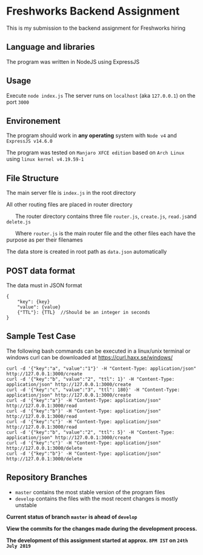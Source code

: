 # Freshworks Backend Assignment
This is my submission to the backend assignment for Freshworks hiring

## Language and libraries
The program was written in NodeJS using ExpressJS

## Usage
Execute `node index.js`
The server runs on `localhost` (aka `127.0.0.1`) on the port `3000`

## Environement
The program should work in **any operating** system with `Node v4` and `ExpressJS v14.6.0`

The program was tested on `Manjaro XFCE edition` based on `Arch Linux` using `linux kernel v4.19.59-1`

## File Structure
The main server file is `index.js` in the root directory

All other routing files are placed in router directory

&nbsp;&nbsp;&nbsp;&nbsp;&nbsp;&nbsp;The router directory contains three file `router.js`, `create.js`, `read.js`and `delete.js`

&nbsp;&nbsp;&nbsp;&nbsp;&nbsp;&nbsp;Where `router.js` is the main router file and the other files each have the purpose as per their filenames

The data store is created in root path as `data.json` automatically

## POST data format
The data must in JSON format
```
{
    "key": {key}
    "value": {value}
    {"TTL"}: {TTL}  //Should be an integer in seconds 
} 
```

## Sample Test Case
The following bash commands can be executed in a linux/unix terminal or windows curl can be downloaded at https://curl.haxx.se/windows/
```
curl -d '{"key":"a", "value":"1"}' -H "Content-Type: application/json" http://127.0.0.1:3000/create
curl -d '{"key":"b", "value":"2", "ttl": 1}' -H "Content-Type: application/json" http://127.0.0.1:3000/create
curl -d '{"key":"c", "value":"3", "ttl": 180}' -H "Content-Type: application/json" http://127.0.0.1:3000/create
curl -d '{"key":"a"}' -H "Content-Type: application/json" http://127.0.0.1:3000/read
curl -d '{"key":"b"}' -H "Content-Type: application/json" http://127.0.0.1:3000/read
curl -d '{"key":"c"}' -H "Content-Type: application/json" http://127.0.0.1:3000/read
curl -d '{"key":"b", "value":"2", "ttl": 5}' -H "Content-Type: application/json" http://127.0.0.1:3000/create
curl -d '{"key":"c"}' -H "Content-Type: application/json" http://127.0.0.1:3000/delete
curl -d '{"key":"b"}' -H "Content-Type: application/json" http://127.0.0.1:3000/delete
```

## Repository Branches
* `master` contains the most stable version of the program files
* `develop` contains the files with the most recent changes is mostly unstable

**Current status of branch `master` is ahead of `develop`**

**View the commits for the changes made during the development process.**

**The development of this assignment started at approx. `8PM IST` on `24th July 2019`**
